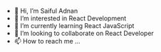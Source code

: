 - 👋 Hi, I’m Saiful Adnan
- 👀 I’m interested in React Development
- 🌱 I’m currently learning React JavaScript
- 💞️ I’m looking to collaborate on React Developer
- 📫 How to reach me ...

<!---
saifuladnan30/saifuladnan30 is a ✨ special ✨ repository because its `README.md` (this file) appears on your GitHub profile.
You can click the Preview link to take a look at your changes.
--->
